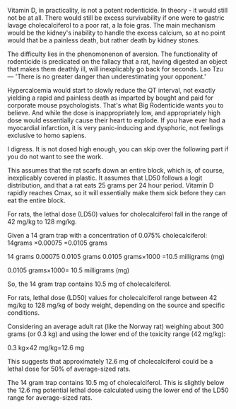 Vitamin D, in practicality, is not a potent rodenticide. In theory - it would still not be at all. There would still be excess survivability if one were to gastric lavage
cholecalciferol to a poor rat, a la foie gras. The main mechanism would be the kidney's inability to handle the excess calcium, so at no point would that be a 
painless death, but rather death by kidney stones. 

The difficulty lies in the phenomonenon of aversion. The functionality of rodenticide is predicated
on the fallacy that a rat, having digested an object that makes them deathly ill, will inexplicably go back for seconds. 
Lao Tzu — 'There is no greater danger than underestimating your opponent.'

Hypercalcemia would start to slowly reduce the QT interval, not exactly yielding a rapid and painless death as imparted by bought and paid for corporate mouse psychologists.
That's what Big Rodenticide wants you to believe. And while the dose is inappropriately low, and appropriately high dose would essentially cause their heart to explode. If you have
ever had a myocardial infarction, it is very panic-inducing and dysphoric, not feelings exclusive to homo sapiens. 

I digress. It is not dosed high enough, you can skip over the following part if you do not want to see the work.  

This assumes that the rat scarfs down an entire block, which is, of course, inexplicably covered in plastic. It assumes that LD50 follows a logit distribution, 
and that a rat eats 25 grams per 24 hour period. Vitamin D rapidly reaches Cmax, so it will essentially make them sick before they can eat the entire block. 

For rats, the lethal dose (LD50) values for cholecalciferol fall in the range of 42 mg/kg to 128 mg/kg.

Given a 14 gram trap with a concentration of 0.075% cholecalciferol:
14grams
×0.00075
=0.0105 grams

14 grams
0.00075
0.0105 grams
0.0105 grams×1000
=10.5 milligrams (mg)

0.0105 grams×1000= 10.5 milligrams (mg)

So, the 14 gram trap contains 10.5 mg of cholecalciferol.

For rats, lethal dose (LD50) values for cholecalciferol range between 42 mg/kg to 128 mg/kg of body weight, depending on the source and specific conditions.

Considering an average adult rat (like the Norway rat) weighing about 300 grams (or 0.3 kg) and using the lower end of the toxicity range (42 mg/kg):

0.3 kg×42 mg/kg=12.6 mg

This suggests that approximately 12.6 mg of cholecalciferol could be a lethal dose for 50% of average-sized rats.

The 14 gram trap contains 10.5 mg of cholecalciferol. This is slightly below the 12.6 mg potential lethal dose calculated using the lower 
end of the LD50 range for average-sized rats.


